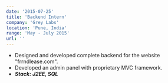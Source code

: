 ```yaml
---
date: '2015-07-25'
title: 'Backend Intern'
company: 'Grey Labs'
location: 'Pune, India'
range: 'May - July 2015'
url: ''
---
```


- Designed and developed complete backend for the website "frrndlease.com".
- Developed an admin panel with proprietary MVC framework.
- **_Stack: J2EE, SQL_**
